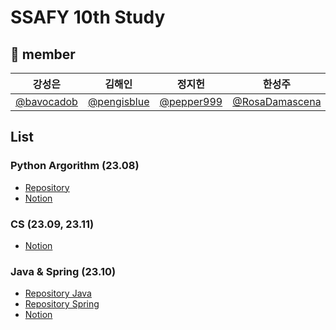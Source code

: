 # SSAFY 10th Study

## 👀 member
|강성은|김해인|정지헌|한성주|
|:--:|:--:|:--:|:--:|
|[@bavocadob](https://github.com/bavocadob)|[@pengisblue](https://github.com/pengisblue)|[@pepper999](https://github.com/pepper999)|[@RosaDamascena](https://github.com/RosaDamascena)|

## List
### Python Argorithm (23.08)
- [Repository](https://github.com/bpprStudy/AlgorithmStudy)
- [Notion](https://www.notion.so/4c3cba77339e4de0b06a7e24db44c5c8)

### CS (23.09, 23.11)
- [Notion](https://www.notion.so/e7ed41b8cc434c5687fdf86a430b8bd9?v=8ff70fcf764a45a3b983383535b0c5cf)

### Java & Spring (23.10)
- [Repository Java](https://github.com/bpprStudy/Java_study)
- [Repository Spring](https://github.com/bpprStudy/Spring_study)
- [Notion](https://algostudy08.notion.site/a230fdc5c34649e7bb2f3c382bbedbd1?v=d88a74443d47402980823be7b061edf5&pvs=4)
